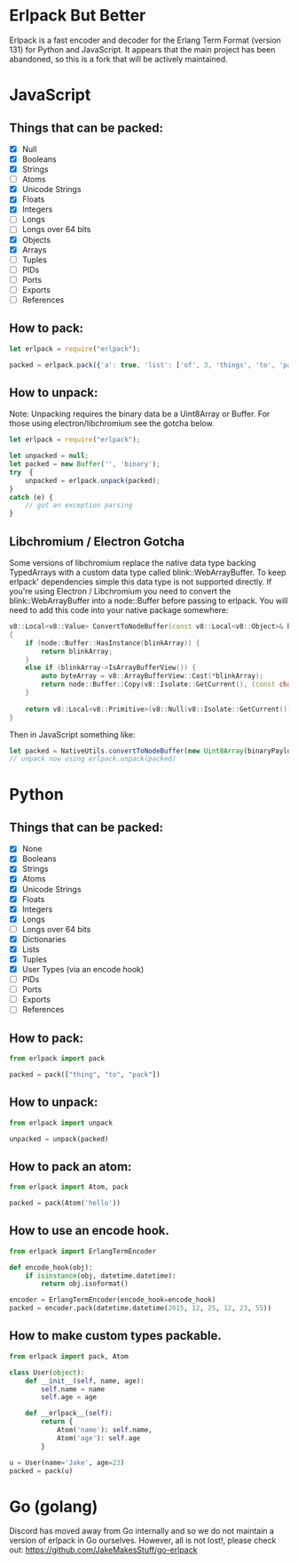 # Erlpack But Better

Erlpack is a fast encoder and decoder for the Erlang Term Format (version 131) for Python and JavaScript.
It appears that the main project has been abandoned, so this is a fork that will be actively maintained.

# JavaScript

## Things that can be packed:

- [X] Null
- [X] Booleans
- [X] Strings
- [ ] Atoms
- [X] Unicode Strings
- [X] Floats
- [X] Integers
- [ ] Longs
- [ ] Longs over 64 bits
- [X] Objects
- [X] Arrays
- [ ] Tuples
- [ ] PIDs
- [ ] Ports
- [ ] Exports
- [ ] References

## How to pack:
```js
let erlpack = require("erlpack");

packed = erlpack.pack({'a': true, 'list': ['of', 3, 'things', 'to', 'pack']});
```

## How to unpack:
Note: Unpacking requires the binary data be a Uint8Array or Buffer. For those using electron/libchromium see the gotcha below. 
```js
let erlpack = require("erlpack");

let unpacked = null;
let packed = new Buffer('', 'binary');
try  {
    unpacked = erlpack.unpack(packed);
}
catch (e) {
    // got an exception parsing
}
```

## Libchromium / Electron Gotcha
Some versions of libchromium replace the native data type backing TypedArrays with a custom data type called 
blink::WebArrayBuffer. To keep erlpack' dependencies simple this data type is not supported directly. If you're using
Electron / Libchromium you need to convert the blink::WebArrayBuffer into a node::Buffer before passing to erlpack. You will
need to add this code into your native package somewhere:
```cpp
v8::Local<v8::Value> ConvertToNodeBuffer(const v8::Local<v8::Object>& blinkArray)
{
    if (node::Buffer::HasInstance(blinkArray)) {
        return blinkArray;
    }
    else if (blinkArray->IsArrayBufferView()) {
        auto byteArray = v8::ArrayBufferView::Cast(*blinkArray);
        return node::Buffer::Copy(v8::Isolate::GetCurrent(), (const char*)byteArray->Buffer()->GetContents().Data(), byteArray->ByteLength()).ToLocalChecked();
    }
    
    return v8::Local<v8::Primitive>(v8::Null(v8::Isolate::GetCurrent()));
}
```

Then in JavaScript something like:

```js
let packed = NativeUtils.convertToNodeBuffer(new Uint8Array(binaryPayload));
// unpack now using erlpack.unpack(packed)
```

# Python

## Things that can be packed:

- [X] None
- [X] Booleans
- [X] Strings
- [X] Atoms
- [X] Unicode Strings
- [X] Floats
- [X] Integers
- [X] Longs
- [ ] Longs over 64 bits
- [X] Dictionaries
- [X] Lists
- [X] Tuples
- [X] User Types (via an encode hook)
- [ ] PIDs
- [ ] Ports
- [ ] Exports
- [ ] References

## How to pack:
```py
from erlpack import pack

packed = pack(["thing", "to", "pack"])
```

## How to unpack:
```py
from erlpack import unpack

unpacked = unpack(packed)
```

## How to pack an atom:

```py
from erlpack import Atom, pack

packed = pack(Atom('hello'))
```

## How to use an encode hook.

```py
from erlpack import ErlangTermEncoder

def encode_hook(obj):
    if isinstance(obj, datetime.datetime):
        return obj.isoformat()

encoder = ErlangTermEncoder(encode_hook=encode_hook)
packed = encoder.pack(datetime.datetime(2015, 12, 25, 12, 23, 55))

```

## How to make custom types packable.

```py
from erlpack import pack, Atom

class User(object):
    def __init__(self, name, age):
        self.name = name
        self.age = age

    def __erlpack__(self):
        return {
            Atom('name'): self.name,
            Atom('age'): self.age
        }

u = User(name='Jake', age=23)
packed = pack(u)
```

# Go (golang)

Discord has moved away from Go internally and so we do not maintain a version of erlpack in Go ourselves. However, all is not lost!, please check out: https://github.com/JakeMakesStuff/go-erlpack
